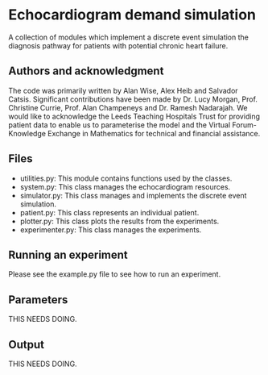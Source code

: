 # Echocardiogram demand simulation
A collection of modules which implement a discrete event simulation the diagnosis pathway for patients with potential chronic heart failure. 

## Authors and acknowledgment
The code was primarily written by Alan Wise, Alex Heib and Salvador Catsis. Significant contributions have been made by Dr. Lucy Morgan, Prof. Christine Currie, Prof. Alan Champeneys and Dr. Ramesh Nadarajah. We would like to acknowledge the Leeds Teaching Hospitals Trust for providing patient data to enable us to parameterise the model and the Virtual Forum-Knowledge Exchange in Mathematics for technical and financial assistance.

## Files
* utilities.py: This module contains functions used by the classes.
* system.py: This class manages the echocardiogram resources.
* simulator.py: This class manages and implements the discrete event simulation.
* patient.py: This class represents an individual patient.
* plotter.py: This class plots the results from the experiments.
* experimenter.py: This class manages the experiments.

## Running an experiment
Please see the example.py file to see how to run an experiment.

## Parameters
THIS NEEDS DOING.

## Output
THIS NEEDS DOING.